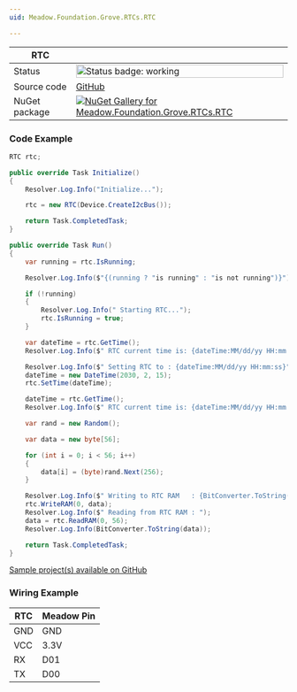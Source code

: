 ```yaml
---
uid: Meadow.Foundation.Grove.RTCs.RTC

---
```


| RTC | |
|--------|--------|
| Status | <img src="https://img.shields.io/badge/Working-brightgreen" style="width: auto; height: -webkit-fill-available;" alt="Status badge: working" /> |
| Source code | [GitHub](https://github.com/WildernessLabs/Meadow.Foundation.Grove/tree/main/Source/RTC) |
| NuGet package | <a href="https://www.nuget.org/packages/Meadow.Foundation.Grove.RTCs.RTC/" target="_blank"><img src="https://img.shields.io/nuget/v/Meadow.Foundation.Grove.RTCs.RTC.svg?label=Meadow.Foundation.Grove.RTCs.RTC" alt="NuGet Gallery for Meadow.Foundation.Grove.RTCs.RTC" /></a> |

### Code Example

```csharp
RTC rtc;

public override Task Initialize()
{
    Resolver.Log.Info("Initialize...");

    rtc = new RTC(Device.CreateI2cBus());

    return Task.CompletedTask;
}

public override Task Run()
{
    var running = rtc.IsRunning;

    Resolver.Log.Info($"{(running ? "is running" : "is not running")}");

    if (!running)
    {
        Resolver.Log.Info(" Starting RTC...");
        rtc.IsRunning = true;
    }

    var dateTime = rtc.GetTime();
    Resolver.Log.Info($" RTC current time is: {dateTime:MM/dd/yy HH:mm:ss}");

    Resolver.Log.Info($" Setting RTC to : {dateTime:MM/dd/yy HH:mm:ss}");
    dateTime = new DateTime(2030, 2, 15);
    rtc.SetTime(dateTime);

    dateTime = rtc.GetTime();
    Resolver.Log.Info($" RTC current time is: {dateTime:MM/dd/yy HH:mm:ss}");

    var rand = new Random();

    var data = new byte[56];

    for (int i = 0; i < 56; i++)
    {
        data[i] = (byte)rand.Next(256);
    }

    Resolver.Log.Info($" Writing to RTC RAM   : {BitConverter.ToString(data)}");
    rtc.WriteRAM(0, data);
    Resolver.Log.Info($" Reading from RTC RAM : ");
    data = rtc.ReadRAM(0, 56);
    Resolver.Log.Info(BitConverter.ToString(data));

    return Task.CompletedTask;
}

```

[Sample project(s) available on GitHub](https://github.com/WildernessLabs/Meadow.Foundation.Grove/tree/main/Source/RTC/Sample/RTC_Sample)

### Wiring Example

| RTC | Meadow Pin |
|--------|------------|
| GND    | GND        |
| VCC    | 3.3V       |
| RX     | D01        |
| TX     | D00        |


